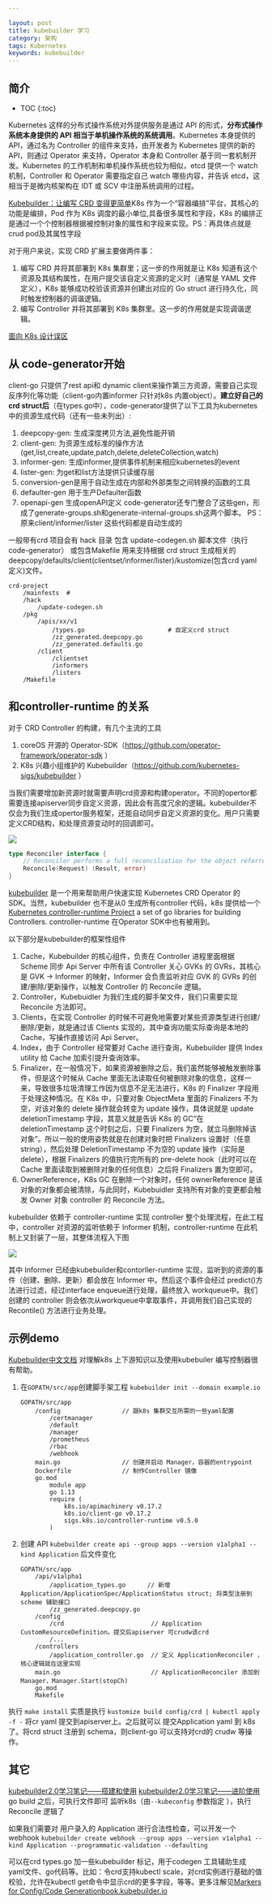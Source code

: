 ```yaml
---

layout: post
title: kubebuilder 学习
category: 架构
tags: Kubernetes
keywords: kubebuilder
---
```


## 简介

* TOC
{:toc}

Kubernetes 这样的分布式操作系统对外提供服务是通过 API 的形式，**分布式操作系统本身提供的 API 相当于单机操作系统的系统调用**。Kubernetes 本身提供的API，通过名为 Controller 的组件来支持，由开发者为 Kubernetes 提供的新的 API，则通过 Operator 来支持，Operator 本身和 Controller 基于同一套机制开发。Kubernetes 的工作机制和单机操作系统也较为相似，etcd 提供一个 watch 机制，Controller 和 Operator 需要指定自己 watch 哪些内容，并告诉 etcd，这相当于是微内核架构在 IDT 或 SCV 中注册系统调用的过程。

[Kubebuilder：让编写 CRD 变得更简单](https://mp.weixin.qq.com/s/Gzpq71nCfSBc1uJw3dR7xA)K8s 作为一个“容器编排”平台，其核心的功能是编排，Pod 作为 K8s 调度的最小单位,具备很多属性和字段，K8s 的编排正是通过一个个控制器根据被控制对象的属性和字段来实现。PS：再具体点就是 crud pod及其属性字段

对于用户来说，实现 CRD 扩展主要做两件事：

1. 编写 CRD 并将其部署到 K8s 集群里；这一步的作用就是让 K8s 知道有这个资源及其结构属性，在用户提交该自定义资源的定义时（通常是 YAML 文件定义），K8s 能够成功校验该资源并创建出对应的 Go struct 进行持久化，同时触发控制器的调谐逻辑。
2. 编写 Controller 并将其部署到 K8s 集群里。这一步的作用就是实现调谐逻辑。

[面向 K8s 设计误区](https://mp.weixin.qq.com/s/W_UjqI0Rd4AAVcafMiaYGA)

## 从 code-generator开始

client-go 只提供了rest api和 dynamic client来操作第三方资源，需要自己实现反序列化等功能（client-go内置informer 只针对k8s 内置object）。**建立好自己的crd struct后**（在types.go中），code-generator提供了以下工具为kubernetes中的资源生成代码（还有一些未列出）:
1. deepcopy-gen: 生成深度拷贝方法,避免性能开销
2. client-gen: 为资源生成标准的操作方法(get,list,create,update,patch,delete,deleteCollection,watch)
3. informer-gen: 生成informer,提供事件机制来相应kubernetes的event
4. lister-gen: 为get和list方法提供只读缓存层
5. conversion-gen是用于自动生成在内部和外部类型之间转换的函数的工具
6. defaulter-gen 用于生产Defaulter函数
7. openapi-gen  生成openAPI定义
code-generator还专门整合了这些gen，形成了generate-groups.sh和generate-internal-groups.sh这两个脚本。 PS：原来client/informer/lister 这些代码都是自动生成的

一般带有crd 项目会有 hack 目录 包含 update-codegen.sh  脚本文件（执行code-generator） 或包含Makefile 用来支持根据 crd struct 生成相关的deepcopy/defaults/client(clientset/informer/lister)/kustomize(包含crd yaml定义)文件。

```
crd-project
    /mainfests  # 
    /hack
        /update-codegen.sh  
    /pkg
        /apis/xx/v1
            /types.go                       # 自定义crd struct
            /zz_generated.deepcopy.go
            /zz_generated.defaults.go
        /client
            /clientset
            /informers
            /listers
    /Makefile
```


## 和controller-runtime 的关系

对于 CRD Controller 的构建，有几个主流的工具
1.  coreOS 开源的 Operator-SDK（https://github.com/operator-framework/operator-sdk ）
2.  K8s 兴趣小组维护的 Kubebuilder（https://github.com/kubernetes-sigs/kubebuilder ）

当我们需要增加新资源时就需要声明crd资源和构建operator。不同的opertor都需要连接apiserver同步自定义资源，因此会有高度冗余的逻辑。kubebuilder不仅会为我们生成opertor服务框架，还能自动同步自定义资源的变化。用户只需要定义CRD结构，和处理资源变动时的回调即可。

![](/public/upload/kubernetes/kubebuilder_controller.png)

```go
type Reconciler interface {
    // Reconciler performs a full reconciliation for the object referred to by the Request.The Controller will requeue the Request to be processed again if an error is non-nil or Result.Requeue is true, otherwise upon completion it will remove the work from the queue.
    Reconcile(Request) (Result, error)
}
```

[kubebuilder](https://github.com/kubernetes-sigs/kubebuilder) 是一个用来帮助用户快速实现 Kubernetes CRD Operator 的 SDK。当然，kubebuilder 也不是从0 生成所有controller 代码，k8s 提供给一个 [Kubernetes controller-runtime Project](https://github.com/kubernetes-sigs/controller-runtime)  a set of go libraries for building Controllers. controller-runtime 在Operator SDK中也有被用到。


以下部分是kubebuilder的框架性组件

1. Cache，Kubebuilder 的核心组件，负责在 Controller 进程里面根据 Scheme 同步 Api Server 中所有该 Controller 关心 GVKs 的 GVRs，其核心是 GVK -> Informer 的映射，Informer 会负责监听对应 GVK 的 GVRs 的创建/删除/更新操作，以触发 Controller 的 Reconcile 逻辑。
2. Controller，Kubebuidler 为我们生成的脚手架文件，我们只需要实现 Reconcile 方法即可。
3. Clients，在实现 Controller 的时候不可避免地需要对某些资源类型进行创建/删除/更新，就是通过该 Clients 实现的，其中查询功能实际查询是本地的 Cache，写操作直接访问 Api Server。
4. Index，由于 Controller 经常要对 Cache 进行查询，Kubebuilder 提供 Index utility 给 Cache 加索引提升查询效率。
5. Finalizer，在一般情况下，如果资源被删除之后，我们虽然能够被触发删除事件，但是这个时候从 Cache 里面无法读取任何被删除对象的信息，这样一来，导致很多垃圾清理工作因为信息不足无法进行，K8s 的 Finalizer 字段用于处理这种情况。在 K8s 中，只要对象 ObjectMeta 里面的 Finalizers 不为空，对该对象的 delete 操作就会转变为 update 操作，具体说就是 update deletionTimestamp 字段，其意义就是告诉 K8s 的 GC“在deletionTimestamp 这个时刻之后，只要 Finalizers 为空，就立马删除掉该对象”。所以一般的使用姿势就是在创建对象时把 Finalizers 设置好（任意 string），然后处理 DeletionTimestamp 不为空的 update 操作（实际是 delete），根据 Finalizers 的值执行完所有的 pre-delete hook（此时可以在 Cache 里面读取到被删除对象的任何信息）之后将 Finalizers 置为空即可。
6. OwnerReference，K8s GC 在删除一个对象时，任何 ownerReference 是该对象的对象都会被清除，与此同时，Kubebuidler 支持所有对象的变更都会触发 Owner 对象 controller 的 Reconcile 方法。


kubebuilder 依赖于 controller-runtime 实现 controller 整个处理流程，在此工程中，controller 对资源的监听依赖于 Informer 机制，controller-runtime 在此机制上又封装了一层，其整体流程入下图

![](/public/upload/kubernetes/kubebuilder_reconcile.png)

其中 Informer 已经由kubebuilder和contorller-runtime 实现，监听到的资源的事件（创建、删除、更新）都会放在 Informer 中。然后这个事件会经过 predict()方法进行过滤，经过interface enqueue进行处理，最终放入 workqueue中。我们创建的 controller 则会依次从workqueue中拿取事件，并调用我们自己实现的 Recontile() 方法进行业务处理。

## 示例demo

[Kubebuilder中文文档](https://cloudnative.to/kubebuilder/introduction.html) 对理解k8s 上下游知识以及使用kubebuiler 编写控制器很有帮助。

1. 在`GOPATH/src/app`创建脚手架工程 `kubebuilder init --domain example.io`
    ```
    GOPATH/src/app
        /config                 // 跟k8s 集群交互所需的一些yaml配置
            /certmanager
            /default
            /manager
            /prometheus
            /rbac
            /webhook
        main.go                 // 创建并启动 Manager，容器的entrypoint
        Dockerfile              // 制作Controller 镜像
        go.mod                   
            module app
            go 1.13
            require (
                k8s.io/apimachinery v0.17.2
                k8s.io/client-go v0.17.2
                sigs.k8s.io/controller-runtime v0.5.0
            )
    ```
2.  创建 API `kubebuilder create api --group apps --version v1alpha1 --kind Application` 后文件变化
    ```
    GOPATH/src/app
        /api/v1alpha1
            /application_types.go      // 新增 Application/ApplicationSpec/ApplicationStatus struct; 将类型注册到 scheme 辅助接口 
            /zz_generated.deepcopy.go
        /config
            /crd                        // Application CustomResourceDefinition。提交后apiserver 可crudw该crd
            /...
        /controllers
            /application_controller.go  // 定义 ApplicationReconciler ，核心逻辑就在这里实现
        main.go                         // ApplicationReconciler 添加到 Manager，Manager.Start(stopCh)
        go.mod     
        Makefile                     
    ```
执行 `make install` 实质是执行 `kustomize build config/crd | kubectl apply -f -` 将cr yaml 提交到apiserver上。之后就可以 提交Application yaml 到 k8s 了。将crd struct 注册到 schema，则client-go 可以支持对crd的 crudw 等操作。

## 其它

[kubebuilder2.0学习笔记——搭建和使用](https://segmentfault.com/a/1190000020338350)
[kubebuilder2.0学习笔记——进阶使用](https://segmentfault.com/a/1190000020359577) 
go build  之后，可执行文件即可 监听k8s（由`--kubeconfig` 参数指定 ），执行Reconcile 逻辑了

如果我们需要对 用户录入的 Application 进行合法性检查，可以开发一个webhook
`kubebuilder create webhook --group apps --version v1alpha1 --kind Application --programmatic-validation --defaulting`

可以在crd types.go 加一些kubebuilder 标记，用于codegen 工具辅助生成 yaml文件、go代码等。比如：令crd支持kubectl scale，对crd实例进行基础的值校验，允许在kubectl get命令中显示crd的更多字段，等等。更多注解见[Markers for Config/Code Generation​book.kubebuilder.io](https://book.kubebuilder.io/reference/markers.html)



